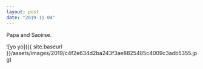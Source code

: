 ```yaml
---
layout: post
date: "2019-11-04"
---
```


Papa and Saoirse.

![yo yo]({{ site.baseurl }}/assets/images/2019/c4f2e634d2ba243f3ae8825485c4009c3adb5355.jpg)
